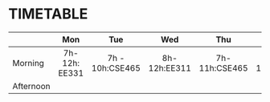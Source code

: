# TIMETABLE

|           |      Mon      |             Tue             |      Wed      |            Thu           |             Fri             |
|-----------|:------------: |:---------------------------:|:------------: |:------------------------:|:---------------------------:|
|  Morning  | 7h-12h: EE331 | 7h - 10h:CSE465             | 8h-12h:EE311  | 7h-11h:CSE465            | 7h-11:EE331                 |
| Afternoon |               |                             |               |                          |                             |
